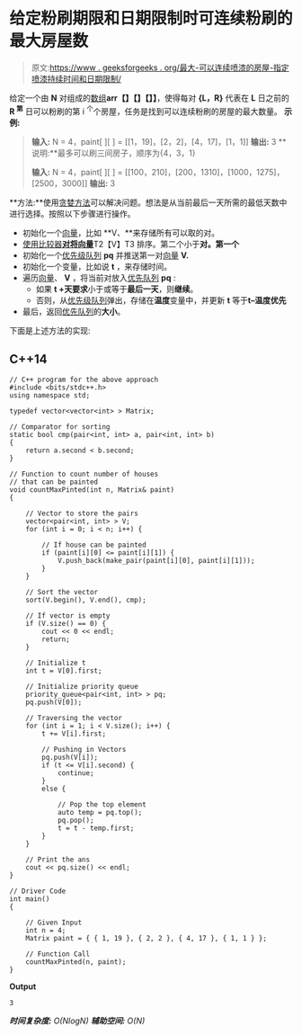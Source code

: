 # 给定粉刷期限和日期限制时可连续粉刷的最大房屋数

> 原文:[https://www . geeksforgeeks . org/最大-可以连续喷漆的房屋-指定喷漆持续时间和日期限制/](https://www.geeksforgeeks.org/maximum-houses-that-can-be-painted-continuously-when-the-painting-duration-and-date-limit-is-given/)

给定一个由 **N** 对组成的[数组](https://www.geeksforgeeks.org/introduction-to-arrays/)**arr【】【】【】】**，使得每对 **{L，R}** 代表在 **L** 日之前的 **R <sup>第</sup>** 日可以粉刷的第 i <sup>个</sup>个房屋，任务是找到可以连续粉刷的房屋的最大数量。
**示例:**

> **输入:** N = 4，paint[ ][ ] = [[1，19]，[2，2]，[4，17]，[1，1]]
> **输出:** 3
> **说明:**最多可以刷三间房子，顺序为{4，3，1}
> 
> **输入:** N = 4，paint[ ][ ] = [[100，210]，[200，1310]，[1000，1275]，[2500，3000]]
> **输出:** 3

**方法:**使用[贪婪方法](https://www.geeksforgeeks.org/greedy-algorithms/)可以解决问题。想法是从当前最后一天所需的最低天数中进行选择。按照以下步骤进行操作。

*   初始化一个[向量](https://www.geeksforgeeks.org/vector-in-cpp-stl/)，比如 **V、**来存储所有可以取的对。
*   [使用比较器**对将向量**](https://www.geeksforgeeks.org/sorting-a-vector-in-c/)T2【V】T3 排序。第二个小于**对。第一个**
*   初始化一个[优先级队列](https://www.geeksforgeeks.org/priority-queue-set-1-introduction/) **pq** 并推送第一对[向量](https://www.geeksforgeeks.org/vector-in-cpp-stl/) **V.**
*   初始化一个变量，比如说 **t** ，来存储时间。
*   遍历[向量](https://www.geeksforgeeks.org/vector-in-cpp-stl/)、 **V** ，将当前对放入[优先队列](https://www.geeksforgeeks.org/priority-queue-set-1-introduction/) **pq** :
    *   如果 **t +天要求**小于或等于**最后一天**，则**继续**。
    *   否则，从[优先级队列](https://www.geeksforgeeks.org/priority-queue-set-1-introduction/)弹出，存储在**温度**变量中，并更新 **t** 等于**t–温度优先**
*   最后，返回[优先队列](https://www.geeksforgeeks.org/priority-queue-set-1-introduction/)的**大小**。

下面是上述方法的实现:

## C++14

```
// C++ program for the above approach
#include <bits/stdc++.h>
using namespace std;

typedef vector<vector<int> > Matrix;

// Comparator for sorting
static bool cmp(pair<int, int> a, pair<int, int> b)
{
    return a.second < b.second;
}

// Function to count number of houses
// that can be painted
void countMaxPinted(int n, Matrix& paint)
{

    // Vector to store the pairs
    vector<pair<int, int> > V;
    for (int i = 0; i < n; i++) {

        // If house can be painted
        if (paint[i][0] <= paint[i][1]) {
            V.push_back(make_pair(paint[i][0], paint[i][1]));
        }
    }

    // Sort the vector
    sort(V.begin(), V.end(), cmp);

    // If vector is empty
    if (V.size() == 0) {
        cout << 0 << endl;
        return;
    }

    // Initialize t
    int t = V[0].first;

    // Initialize priority queue
    priority_queue<pair<int, int> > pq;
    pq.push(V[0]);

    // Traversing the vector
    for (int i = 1; i < V.size(); i++) {
        t += V[i].first;

        // Pushing in Vectors
        pq.push(V[i]);
        if (t <= V[i].second) {
            continue;
        }
        else {

            // Pop the top element
            auto temp = pq.top();
            pq.pop();
            t = t - temp.first;
        }
    }

    // Print the ans
    cout << pq.size() << endl;
}

// Driver Code
int main()
{

    // Given Input
    int n = 4;
    Matrix paint = { { 1, 19 }, { 2, 2 }, { 4, 17 }, { 1, 1 } };

    // Function Call
    countMaxPinted(n, paint);
}
```

**Output**

```
3
```

***时间复杂度:** O(NlogN)*
***辅助空间:** O(N)*